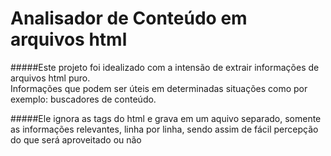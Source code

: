 Analisador de Conteúdo em arquivos html
==============

#####Este projeto foi idealizado com a intensão de extrair informações de arquivos html puro.<br/>
Informações que podem ser úteis em determinadas situações como por exemplo: buscadores de conteúdo.<br/>

#####Ele ignora as tags do html e grava em um aquivo separado, somente as informações relevantes, linha por linha, sendo assim de fácil percepção do que será aproveitado ou não

